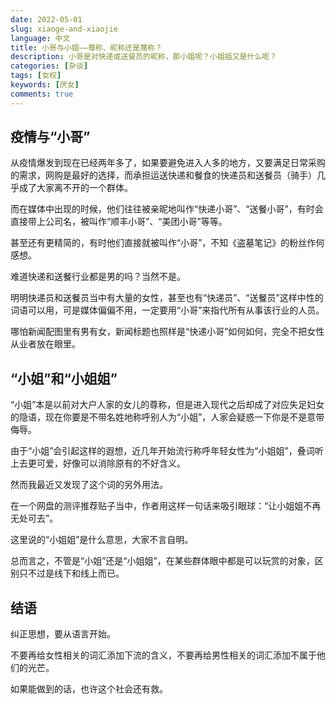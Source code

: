 ```yaml
---
date: 2022-05-01
slug: xiaoge-and-xiaojie
language: 中文
title: 小哥与小姐——尊称、昵称还是蔑称？
description: 小哥是对快递或送餐员的昵称，那小姐呢？小姐姐又是什么呢？
categories: [杂谈]
tags: [女权]
keywords: [厌女]
comments: true
---
```


## 疫情与“小哥”

从疫情爆发到现在已经两年多了，如果要避免进入人多的地方，又要满足日常采购的需求，网购是最好的选择，而承担运送快递和餐食的快递员和送餐员（骑手）几乎成了大家离不开的一个群体。

而在媒体中出现的时候，他们往往被亲昵地叫作“快递小哥”、“送餐小哥”，有时会直接带上公司名，被叫作“顺丰小哥”、“美团小哥”等等。

甚至还有更精简的，有时他们直接就被叫作“小哥”，不知《盗墓笔记》的粉丝作何感想。

难道快递和送餐行业都是男的吗？当然不是。

明明快递员和送餐员当中有大量的女性，甚至也有“快递员”、“送餐员”这样中性的词语可以用，可是媒体偏偏不用，一定要用“小哥”来指代所有从事该行业的人员。

哪怕新闻配图里有男有女，新闻标题也照样是“快递小哥”如何如何，完全不把女性从业者放在眼里。

## “小姐”和“小姐姐”

“小姐”本是以前对大户人家的女儿的尊称，但是进入现代之后却成了对应失足妇女的隐语，现在你要是不带名姓地称呼别人为“小姐”，人家会疑惑一下你是不是意带侮辱。

由于“小姐”会引起这样的遐想，近几年开始流行称呼年轻女性为“小姐姐”，叠词听上去更可爱，好像可以消除原有的不好含义。

然而我最近又发现了这个词的另外用法。

在一个网盘的测评推荐贴子当中，作者用这样一句话来吸引眼球：“让小姐姐不再无处可去”。

这里说的“小姐姐”是什么意思，大家不言自明。

总而言之，不管是“小姐”还是“小姐姐”，在某些群体眼中都是可以玩赏的对象，区别只不过是线下和线上而已。

## 结语

纠正思想，要从语言开始。

不要再给女性相关的词汇添加下流的含义，不要再给男性相关的词汇添加不属于他们的光芒。

如果能做到的话，也许这个社会还有救。